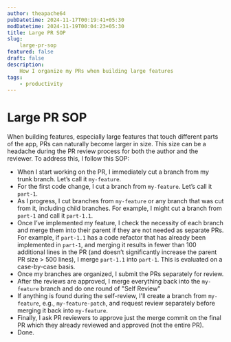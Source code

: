```yaml
---
author: theapache64
pubDatetime: 2024-11-17T00:19:41+05:30
modDatetime: 2024-11-19T00:04:23+05:30
title: Large PR SOP
slug: 
    large-pr-sop
featured: false
draft: false
description: 
    How I organize my PRs when building large features
tags:
    - productivity
---
```


# Large PR SOP

When building features, especially large features that touch different parts of the app, PRs can naturally become larger in size. This size can be a headache during the PR review process for both the author and the reviewer. To address this, I follow this SOP:

- When I start working on the PR, I immediately cut a branch from my trunk branch. Let’s call it `my-feature`.
- For the first code change, I cut a branch from `my-feature`. Let’s call it `part-1`.
- As I progress, I cut branches from `my-feature` or any branch that was cut from it, including child branches. For example, I might cut a branch from `part-1` and call it `part-1.1`.
- Once I’ve implemented my feature, I check the necessity of each branch and merge them into their parent if they are not needed as separate PRs. For example, if `part-1.1` has a code refactor that has already been implemented in `part-1`, and merging it results in fewer than 100 additional lines in the PR (and doesn’t significantly increase the parent PR size > 500 lines), I merge `part-1.1` into `part-1`. This is evaluated on a case-by-case basis.
- Once my branches are organized, I submit the PRs separately for review.
- After the reviews are approved, I merge everything back into the `my-feature` branch and do one round of "Self Review"
- If anything is found during the self-review, I'll create a branch from `my-feature`, e.g., `my-feature-patch`, and request review separately before merging it back into `my-feature`.
- Finally, I ask PR reviewers to approve just the merge commit on the final PR which they already reviewed and approved  (not the entire PR).
- Done.